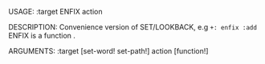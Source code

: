 USAGE:
     :target ENFIX action

DESCRIPTION:
     Convenience version of SET/LOOKBACK, e.g `+: enfix :add`
     ENFIX is a function .

ARGUMENTS:
    :target [set-word! set-path!]
    action [function!]
